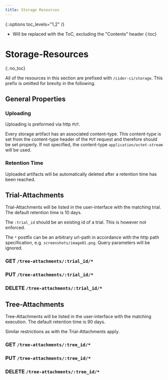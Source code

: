 ```yaml
---
title: Storage Resources
---
```

{::options toc_levels="1,2" /}

* Will be replaced with the ToC, excluding the "Contents" header
{:toc}


# Storage-Resources
{:.no_toc}

All of the resources in this section are prefixed with `/cider-ci/storage`. This
prefix is omitted for brevity in the following. 


## General Properties 

### Uploading 

Uploading is preformed via http `PUT`. 

Every storage artifact has an associated content-type. This content-type is set
from the content-type header of the `PUT` request and therefore should be set
properly. If not specified, the content-type `application/octet-stream` will be
used.


### Retention Time

Uploaded artifacts will be automatically deleted after a retention time
has been reached.

## Trial-Attachments

Trial-Attachments will be listed in the user-interface with the matching
trial. The default retention time is 10 days.

The `:trial_id` should be an existing id of a trial. This is however not
enforced. 

The `*` postfix can be an arbitrary url-path in accordance with the http
path specification, e.g. `screenshots/image01.png`. Query parameters will
be ignored. 

### GET `/tree-attachments/:trial_id/*` 

### PUT `/tree-attachments/:trial_id/*` 

### DELETE `/tree-attachments/:trial_id/*` 


## Tree-Attachments

Tree-Attachments will be listed in the user-interface with the matching
execution. The default retention time is 90 days.

Similar restrictions as with the Trial-Attachments apply. 

### GET `/tree-attachments/:tree_id/*` 

### PUT `/tree-attachments/:tree_id/*` 

### DELETE `/tree-attachments/:tree_id/*` 


